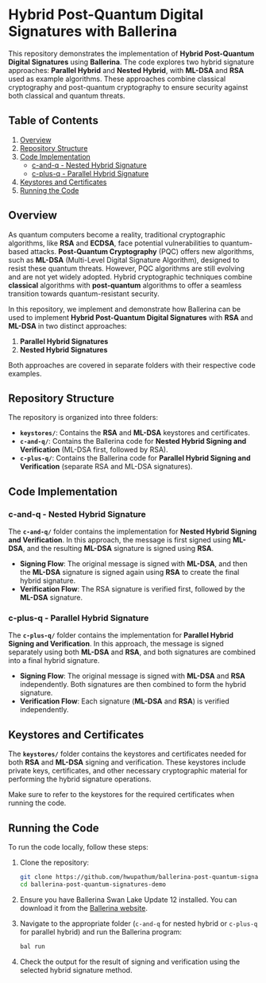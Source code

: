 # Hybrid Post-Quantum Digital Signatures with Ballerina

This repository demonstrates the implementation of **Hybrid Post-Quantum Digital Signatures** using **Ballerina**. The code explores two hybrid signature approaches: **Parallel Hybrid** and **Nested Hybrid**, with **ML-DSA** and **RSA** used as example algorithms. These approaches combine classical cryptography and post-quantum cryptography to ensure security against both classical and quantum threats.

## Table of Contents
1. [Overview](#overview)
2. [Repository Structure](#repository-structure)
3. [Code Implementation](#code-implementation)
   - [c-and-q - Nested Hybrid Signature](#c-and-q---nested-hybrid-signature)
   - [c-plus-q - Parallel Hybrid Signature](#c-plus-q---parallel-hybrid-signature)
4. [Keystores and Certificates](#keystores-and-certificates)
5. [Running the Code](#running-the-code)

## Overview

As quantum computers become a reality, traditional cryptographic algorithms, like **RSA** and **ECDSA**, face potential vulnerabilities to quantum-based attacks. **Post-Quantum Cryptography** (PQC) offers new algorithms, such as **ML-DSA** (Multi-Level Digital Signature Algorithm), designed to resist these quantum threats. However, PQC algorithms are still evolving and are not yet widely adopted. Hybrid cryptographic techniques combine **classical** algorithms with **post-quantum** algorithms to offer a seamless transition towards quantum-resistant security.

In this repository, we implement and demonstrate how Ballerina can be used to implement **Hybrid Post-Quantum Digital Signatures** with **RSA** and **ML-DSA** in two distinct approaches:
1. **Parallel Hybrid Signatures**
2. **Nested Hybrid Signatures**

Both approaches are covered in separate folders with their respective code examples.

## Repository Structure

The repository is organized into three folders:

- **`keystores/`**: Contains the **RSA** and **ML-DSA** keystores and certificates.
- **`c-and-q/`**: Contains the Ballerina code for **Nested Hybrid Signing and Verification** (ML-DSA first, followed by RSA).
- **`c-plus-q/`**: Contains the Ballerina code for **Parallel Hybrid Signing and Verification** (separate RSA and ML-DSA signatures).

## Code Implementation

### c-and-q - Nested Hybrid Signature

The **`c-and-q/`** folder contains the implementation for **Nested Hybrid Signing and Verification**. In this approach, the message is first signed using **ML-DSA**, and the resulting **ML-DSA** signature is signed using **RSA**.

- **Signing Flow**: The original message is signed with **ML-DSA**, and then the **ML-DSA** signature is signed again using **RSA** to create the final hybrid signature.
- **Verification Flow**: The RSA signature is verified first, followed by the **ML-DSA** signature.

### c-plus-q - Parallel Hybrid Signature

The **`c-plus-q/`** folder contains the implementation for **Parallel Hybrid Signing and Verification**. In this approach, the message is signed separately using both **ML-DSA** and **RSA**, and both signatures are combined into a final hybrid signature.

- **Signing Flow**: The original message is signed with **ML-DSA** and **RSA** independently. Both signatures are then combined to form the hybrid signature.
- **Verification Flow**: Each signature (**ML-DSA** and **RSA**) is verified independently.

## Keystores and Certificates

The **`keystores/`** folder contains the keystores and certificates needed for both **RSA** and **ML-DSA** signing and verification. These keystores include private keys, certificates, and other necessary cryptographic material for performing the hybrid signature operations.

Make sure to refer to the keystores for the required certificates when running the code.

## Running the Code

To run the code locally, follow these steps:

1. Clone the repository:
    ```bash
    git clone https://github.com/hwupathum/ballerina-post-quantum-signatures-demo.git
    cd ballerina-post-quantum-signatures-demo
    ```

2. Ensure you have Ballerina Swan Lake Update 12 installed. You can download it from the [Ballerina website](https://ballerina.io/).

3. Navigate to the appropriate folder (`c-and-q` for nested hybrid or `c-plus-q` for parallel hybrid) and run the Ballerina program:
    ```bash
    bal run
    ```

4. Check the output for the result of signing and verification using the selected hybrid signature method.

